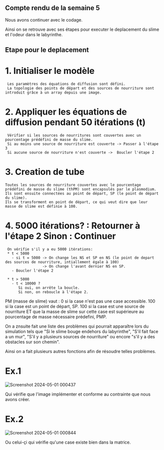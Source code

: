 ## Compte rendu de la semaine 5

Nous avons continuer avec le codage.

Ainsi on se retrouve avec ses étapes pour executer le deplacement du slime et l'odeur dans le labyrinthe.

## Etape pour le deplacement

# 1. Initialiser le modèle
     Les paramètres des équations de diffusion sont défini.
     La topologie des points de départ et des sources de nourriture sont introduit grâce à un array depuis une image.

# 2. Appliquer les équations de diffusion pendant 50 itérations (t)
     Vérifier si les sources de nourritures sont couvertes avec un pourcentage prédéfini de masse du slime.
     Si au moins une source de nourriture est couverte -> Passer à l'étape 3
     Si aucune source de nourriture n'est couverte ->  Boucler l'étape 2 

# 3. Creation de tube
    Toutes les sources de nourriture couvertes avec le pourcentage prédéfini de masse du slime (thPM) sont encapsulés par le plasmodium.
    Ils sont ensuite connectées au point de départ, SP (le point de départ du slime).
    Ils se transforment en point de départ, ce qui veut dire que leur masse de slime est définie à 100.

# 4. 5000 itérations? : Retourner à l'étape 2 Sinon : Continuer
     On vérifie s'il y a eu 5000 itérations:
     * t < 5000
       - si t = 5000 -> On change les NS et SP en NS (le point de depart des sources de nourriture, intiallement égale à 100) 
                     -> On change l'avant dernier NS en SP.
       - Boucler l'étape 2

     * t > 5000
       - t < 10000 ?
          Si oui, on arrête la boucle.
          Si non, on reboucle à l'étape 2.


PM (masse de slime) vaut :
0 si la case n'est pas une case accessible.
100 si la case est un point de départ, SP.
100 si la case est une source de nourriture ET que la masse de slime sur cette case est supérieure au pourcentage de masse nécessaire prédefini, PMP.


On a znsuite fait une liste des problèmes qui pourrait apparaître lors du simulation tels que "Si le slime bouge endehors du labyrinthe", "S'il fait face a un mur", "S'il y a plusieurs sources de nourriture" ou encore "s'il y a des obstacles sur son chemin".

Ainsi on a fait plusieurs autres fonctions afin de résoudre telles problèmes.

# Ex.1
![Screenshot 2024-05-01 000437](https://github.com/are-dynamic-2024-g4/croissance-du-blob/assets/160231182/87ef90f8-b1d7-4a87-9a9a-967fdd316205)

Qui vérifie que l'image implémenter et conforme au contrainte que nous avons créer.


# Ex.2
![Screenshot 2024-05-01 000844](https://github.com/are-dynamic-2024-g4/croissance-du-blob/assets/160231182/9fe574f5-039e-43e6-bd4d-c883028792cb)

Ou celui-çi qui vérifie qu'une case existe bien dans la matrice.

